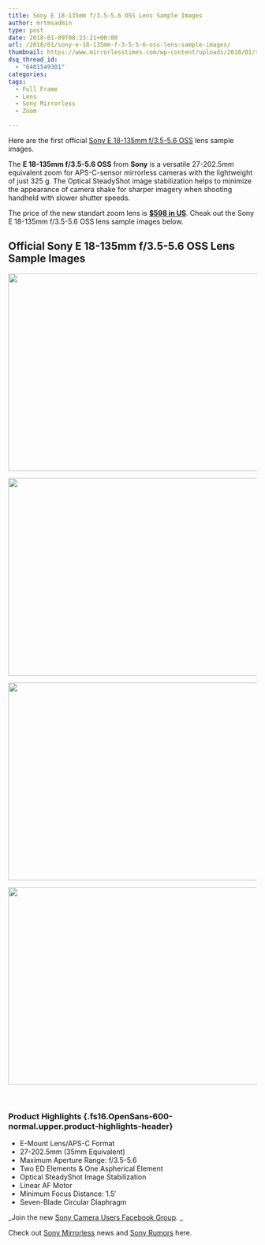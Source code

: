 ```yaml
---
title: Sony E 18-135mm f/3.5-5.6 OSS Lens Sample Images
author: mrtmsadmin
type: post
date: 2018-01-09T08:23:21+00:00
url: /2018/01/sony-e-18-135mm-f-3-5-5-6-oss-lens-sample-images/
thumbnail: https://www.mirrorlesstimes.com/wp-content/uploads/2018/01/sony-e-18-135mm-f-3.5-5.6-oss-lens-sample-images-4.jpg
dsq_thread_id:
  - "6401549301"
categories:
tags:
  - Full Frame
  - Lens
  - Sony Mirrorless
  - Zoom

---
```

Here are the first official [Sony E 18-135mm f/3.5-5.6 OSS][1] lens sample images.

The **E 18-135mm f/3.5-5.6 OSS** from **Sony** is a versatile 27-202.5mm equivalent zoom for APS-C-sensor mirrorless cameras with the lightweight of just 325 g. The Optical SteadyShot image stabilization helps to minimize the appearance of camera shake for sharper imagery when shooting handheld with slower shutter speeds.

The price of the new standart zoom lens is <a href="http://amzn.to/2CvahfJ" target="_blank" rel="noopener"><strong>$598 in US</strong></a>. Cheak out the Sony E 18-135mm f/3.5-5.6 OSS lens sample images below. <!--more-->

## Official Sony E 18-135mm f/3.5-5.6 OSS Lens Sample Images

[<img class="aligncenter size-full wp-image-1598" src="https://i0.wp.com/www.mirrorlesstimes.com/wp-content/uploads/2018/01/sony-e-18-135mm-f-3.5-5.6-oss-lens-sample-images-4.jpg?resize=600%2C400&#038;ssl=1" alt="" width="600" height="400" srcset="https://i0.wp.com/www.mirrorlesstimes.com/wp-content/uploads/2018/01/sony-e-18-135mm-f-3.5-5.6-oss-lens-sample-images-4.jpg?w=900&ssl=1 900w, https://i0.wp.com/www.mirrorlesstimes.com/wp-content/uploads/2018/01/sony-e-18-135mm-f-3.5-5.6-oss-lens-sample-images-4.jpg?resize=450%2C300&ssl=1 450w, https://i0.wp.com/www.mirrorlesstimes.com/wp-content/uploads/2018/01/sony-e-18-135mm-f-3.5-5.6-oss-lens-sample-images-4.jpg?resize=768%2C512&ssl=1 768w" sizes="(max-width: 600px) 100vw, 600px" data-recalc-dims="1" />][2]

[<img class="aligncenter size-full wp-image-1599" src="https://i1.wp.com/www.mirrorlesstimes.com/wp-content/uploads/2018/01/sony-e-18-135mm-f-3.5-5.6-oss-lens-sample-images-3.jpg?resize=600%2C400&#038;ssl=1" alt="" width="600" height="400" srcset="https://i1.wp.com/www.mirrorlesstimes.com/wp-content/uploads/2018/01/sony-e-18-135mm-f-3.5-5.6-oss-lens-sample-images-3.jpg?w=900&ssl=1 900w, https://i1.wp.com/www.mirrorlesstimes.com/wp-content/uploads/2018/01/sony-e-18-135mm-f-3.5-5.6-oss-lens-sample-images-3.jpg?resize=450%2C300&ssl=1 450w, https://i1.wp.com/www.mirrorlesstimes.com/wp-content/uploads/2018/01/sony-e-18-135mm-f-3.5-5.6-oss-lens-sample-images-3.jpg?resize=768%2C512&ssl=1 768w" sizes="(max-width: 600px) 100vw, 600px" data-recalc-dims="1" />][3]

[<img class="aligncenter size-full wp-image-1600" src="https://i0.wp.com/www.mirrorlesstimes.com/wp-content/uploads/2018/01/sony-e-18-135mm-f-3.5-5.6-oss-lens-sample-images-2.jpg?resize=600%2C400&#038;ssl=1" alt="" width="600" height="400" srcset="https://i0.wp.com/www.mirrorlesstimes.com/wp-content/uploads/2018/01/sony-e-18-135mm-f-3.5-5.6-oss-lens-sample-images-2.jpg?w=900&ssl=1 900w, https://i0.wp.com/www.mirrorlesstimes.com/wp-content/uploads/2018/01/sony-e-18-135mm-f-3.5-5.6-oss-lens-sample-images-2.jpg?resize=450%2C300&ssl=1 450w, https://i0.wp.com/www.mirrorlesstimes.com/wp-content/uploads/2018/01/sony-e-18-135mm-f-3.5-5.6-oss-lens-sample-images-2.jpg?resize=768%2C512&ssl=1 768w" sizes="(max-width: 600px) 100vw, 600px" data-recalc-dims="1" />][4]

[<img class="aligncenter size-full wp-image-1601" src="https://i2.wp.com/www.mirrorlesstimes.com/wp-content/uploads/2018/01/sony-e-18-135mm-f-3.5-5.6-oss-lens-sample-images-1.jpg?resize=600%2C400&#038;ssl=1" alt="" width="600" height="400" srcset="https://i2.wp.com/www.mirrorlesstimes.com/wp-content/uploads/2018/01/sony-e-18-135mm-f-3.5-5.6-oss-lens-sample-images-1.jpg?w=900&ssl=1 900w, https://i2.wp.com/www.mirrorlesstimes.com/wp-content/uploads/2018/01/sony-e-18-135mm-f-3.5-5.6-oss-lens-sample-images-1.jpg?resize=450%2C300&ssl=1 450w, https://i2.wp.com/www.mirrorlesstimes.com/wp-content/uploads/2018/01/sony-e-18-135mm-f-3.5-5.6-oss-lens-sample-images-1.jpg?resize=768%2C512&ssl=1 768w" sizes="(max-width: 600px) 100vw, 600px" data-recalc-dims="1" />][5]

&nbsp;

### Product Highlights {.fs16.OpenSans-600-normal.upper.product-highlights-header}

<ul class="top-section-list" data-selenium="highlightList">
  <li class="top-section-list-item">
    E-Mount Lens/APS-C Format
  </li>
  <li class="top-section-list-item">
    27-202.5mm (35mm Equivalent)
  </li>
  <li class="top-section-list-item">
    Maximum Aperture Range: f/3.5-5.6
  </li>
  <li class="top-section-list-item">
    Two ED Elements & One Aspherical Element
  </li>
  <li class="top-section-list-item">
    Optical SteadyShot Image Stabilization
  </li>
  <li class="top-section-list-item">
    Linear AF Motor
  </li>
  <li class="top-section-list-item">
    Minimum Focus Distance: 1.5′
  </li>
  <li class="top-section-list-item">
    Seven-Blade Circular Diaphragm
  </li>
</ul>

_Join the new <a href="https://www.facebook.com/groups/1637646316495210/" target="_blank" rel="nofollow noopener noreferrer">Sony Camera Users Facebook Group</a>. _

Check out <a href="https://www.mirrorlesstimes.com/tags/sony-mirrorless/" target="_blank" rel="noopener">Sony Mirrorless</a> news and <a href="https://www.dailycameranews.com/tag/sony-rumors/" target="_blank" rel="noopener">Sony Rumors</a> here.

 [1]: https://www.mirrorlesstimes.com/2018/01/sony-e-18-135mm-f-3-5-5-6-oss-lens-announced/
 [2]: https://i0.wp.com/www.mirrorlesstimes.com/wp-content/uploads/2018/01/sony-e-18-135mm-f-3.5-5.6-oss-lens-sample-images-4.jpg?ssl=1
 [3]: https://i1.wp.com/www.mirrorlesstimes.com/wp-content/uploads/2018/01/sony-e-18-135mm-f-3.5-5.6-oss-lens-sample-images-3.jpg?ssl=1
 [4]: https://i0.wp.com/www.mirrorlesstimes.com/wp-content/uploads/2018/01/sony-e-18-135mm-f-3.5-5.6-oss-lens-sample-images-2.jpg?ssl=1
 [5]: https://i2.wp.com/www.mirrorlesstimes.com/wp-content/uploads/2018/01/sony-e-18-135mm-f-3.5-5.6-oss-lens-sample-images-1.jpg?ssl=1